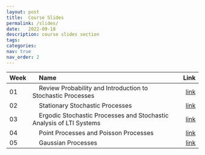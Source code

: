```yaml
---
layout: post
title:  Course Slides
permalink: /slides/
date:   2022-09-18
description: course slides section
tags: 
categories: 
nav: true
nav_order: 2
---
```

| Week | &nbsp; &nbsp; Name                                                        | Link                                                                                     |
| :---- | :--------------------------------------------------------------------- | -----------------------------------------------------------------------------------------------------: |
| 01   | &nbsp; &nbsp; Review Probability and Introduction to Stochastic Processes &nbsp; &nbsp; | <a href='/assets/pdf/slides/Fall-2022-SP_Week_01_Review_Probability_Intro_SP_v2.pdf'>link</a> |
| 02   | &nbsp; &nbsp; Stationary Stochastic Processes &nbsp; &nbsp; | <a href='/assets/pdf/slides/Fall-2022-SP_Week_02_SSS_WSS_v3.pdf'>link</a> |
| 03   | &nbsp; &nbsp; Ergodic Stochastic Processes and Stochastic Analysis of LTI Systems &nbsp; &nbsp; | <a href='/assets/pdf/slides/Fall-2022-SP_Week_03_ESP_SLTI_PS_v2.pdf'>link</a> |
| 04   | &nbsp; &nbsp; Point Processes and Poisson Processes &nbsp; &nbsp; | <a href='/assets/pdf/slides/Fall-SP-Week_04_PP_PP_v3.pdf'>link</a> |
| 05   | &nbsp; &nbsp; Gaussian Processes &nbsp; &nbsp; | <a href='/assets/pdf/slides/Fall-2022-SP_GP_Week05_v2.pdf'>link</a> |
